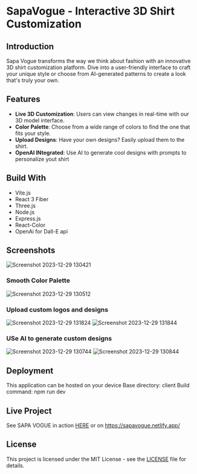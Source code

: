# SapaVogue - Interactive 3D Shirt Customization

## Introduction
Sapa Vogue transforms the way we think about fashion with an innovative 3D shirt customization platform. Dive into a user-friendly interface to craft your unique style or choose from AI-generated patterns to create a look that's truly your own.
## Features
- **Live 3D Customization**: Users can view changes in real-time with our 3D model interface.
- **Color Palette**: Choose from a wide range of colors to find the one that fits your style.
- **Upload Designs**: Have your own designs? Easily upload them to the shirt.
- **OpenAI INtegrated**: Use AI to generate cool designs with prompts to personalize yout shirt

## Build With
- Vite.js
- React 3 Fiber
- Three.js
- Node.js
- Express.js
- React-Color
- OpenAi for Dall-E api

## Screenshots 
![Screenshot 2023-12-29 130421](https://github.com/shubhankarsapa/SapaVogue/assets/68692398/8befbf98-e80f-4f8c-98b8-747d26ae1837)
### Smooth Color Palette
![Screenshot 2023-12-29 130512](https://github.com/shubhankarsapa/SapaVogue/assets/68692398/fc25804d-f420-4afa-82b5-b1f36ff3050e)
### Upload custom logos and designs 
![Screenshot 2023-12-29 131824](https://github.com/shubhankarsapa/SapaVogue/assets/68692398/cc77cabe-a66c-460e-b9e7-f3207071e455)
![Screenshot 2023-12-29 131844](https://github.com/shubhankarsapa/SapaVogue/assets/68692398/04cb1ed9-61fe-4d0b-a863-64bec0b3e584)
### USe AI to generate custom designs 
![Screenshot 2023-12-29 130744](https://github.com/shubhankarsapa/SapaVogue/assets/68692398/f9744bbf-7083-451d-8c57-3d6b619b5fed)
![Screenshot 2023-12-29 130844](https://github.com/shubhankarsapa/SapaVogue/assets/68692398/164ce337-46f7-4860-8db4-16bfbea69a03)







## Deployment 
This application can be hosted on your device 
Base directory: client
Build command: npm run dev

## Live Project 
See SAPA VOGUE in action [HERE](https://sapavogue.netlify.app/) or on https://sapavogue.netlify.app/

## License
This project is licensed under the MIT License - see the [LICENSE](LICENSE) file for details.

